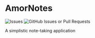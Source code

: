 # AmorNotes

<img src="https://img.shields.io/github/issues/ambrocioreg/2425-2nd-cc3-1b-project-RAM?logoColor=%23000000&labelColor=%23FFFF00" alt="Issues"> 
<img alt="GitHub Issues or Pull Requests" src="https://img.shields.io/github/issues-pr/ambrocioreg/2425-2nd-cc3-1b-project-RAM?logoColor=%23FF0000&labelColor=%23FF0000">

A simplistic note-taking application
